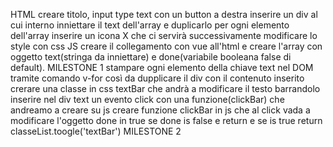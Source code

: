 HTML creare titolo, input type text con un button a destra
inserire un div al cui interno inniettare il text dell'array e duplicarlo per ogni elemento dell'array
inserire un icona X che ci servirà successivamente
modificare lo style con css
JS creare il collegamento con vue all'html e creare l'array con oggetto text(stringa da inniettare) e done(variabile booleana false di default).
MILESTONE 1
stampare ogni elemento della chiave text nel DOM tramite comando v-for così da dupplicare il div con il contenuto inserito
crerare una classe in css textBar che andrà a modificare il testo barrandolo 
inserire nel div text un evento click con una funzione(clickBar) che andreamo a creare su js
creare funzione clickBar in js che al click vada a modificare l'oggetto done in true se done is false e return e se is true return classeList.toogle('textBar')
MILESTONE 2